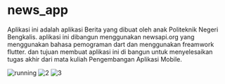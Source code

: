# news_app

Aplikasi ini adalah aplikasi Berita yang dibuat oleh anak Politeknik Negeri Bengkalis. aplikasi ini dibangun menggunakan newsapi.org yang menggunakan bahasa pemograman dart dan menggunakan freamwork flutter. dan tujuan membuat aplikasi ini di bangun untuk menyelesaikan tugas akhir dari mata kuliah Pengembangan Aplikasi Mobile.

![running](https://user-images.githubusercontent.com/80248982/124967163-4d119180-e04e-11eb-9b6c-0faa8266f38b.png)
![2](https://user-images.githubusercontent.com/80248982/124970651-5dc40680-e052-11eb-949a-fb740d2fae76.png)
![3](https://user-images.githubusercontent.com/80248982/124970803-9532b300-e052-11eb-8ebd-c8d28380155d.png)
